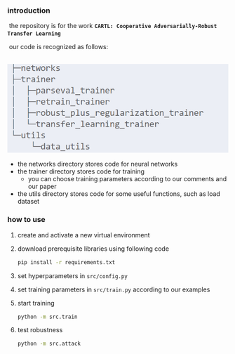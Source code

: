 ### introduction 

​	the repository is for the work **`CARTL: Cooperative Adversarially-Robust Transfer Learning`**

​	our code is recognized as follows:

​	![image-20201104083150783](imgs/image-20201104083150783.png)

- the networks directory stores code for neural networks
- the trainer directory stores code for training
  - you can choose training parameters according to our comments and our paper
- the utils directory stores code for some useful functions, such as load dataset

### how to use

1. create and activate a new virtual environment

2. download prerequisite libraries using following code

   ```bash
   pip install -r requirements.txt
   ```

3. set hyperparameters in `src/config.py`

4. set training parameters in `src/train.py` according to our examples

5. start training

   ```bash
   python -m src.train
   ```

6. test robustness

   ```bash
   python -m src.attack
   ```

